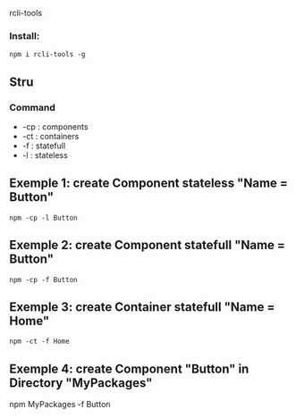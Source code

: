rcli-tools

### Install:
`npm i rcli-tools -g`

## Stru

### Command 
* -cp : components
* -ct : containers
* -f : statefull
* -l : stateless

## Exemple 1: create Component stateless "Name = Button" 
`npm -cp -l Button`

## Exemple 2: create Component statefull "Name = Button" 
`npm -cp -f Button`

## Exemple 3: create Container statefull "Name = Home" 
`npm -ct -f Home`

## Exemple 4: create Component "Button" in Directory "MyPackages"
npm MyPackages -f Button
